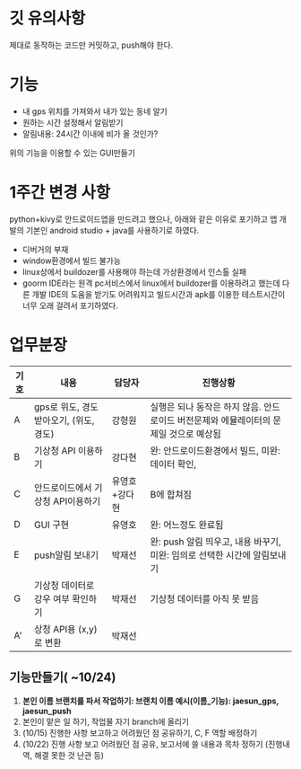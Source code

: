 # 깃 유의사항

제대로 동작하는 코드만 커밋하고, push해야 한다.

# 기능

* 내 gps 위치를 가져와서 내가 있는 동네 알기
* 원하는 시간 설정해서 알림받기
* 알림내용: 24시간 이내에 비가 올 것인가?

위의 기능을 이용할 수 있는 GUI만들기 

# 1주간 변경 사항

python+kivy로 안드로이드앱을 만드려고 했으나, 아래와 같은 이유로 포기하고 앱 개발의 기본인 android studio + java를 사용하기로 하였다. 

* 디버거의 부재
* window환경에서 빌드 불가능
* linux상에서 buildozer를 사용해야 하는데 가상환경에서 인스톨 실패
* goorm IDE라는 원격 pc서비스에서 linux에서 buildozer를 이용하려고 했는데 다른 개발 IDE의 도움을 받기도 어려워지고 빌드시간과 apk를 이용한 테스트시간이 너무 오래 걸려서 포기하였다.



# 업무분장

| 기호 | 내용                                    | 담당자        | 진행상황                                                     |
| ---- | --------------------------------------- | ------------- | ------------------------------------------------------------ |
| A    | gps로 위도, 경도 받아오기, (위도, 경도) | 강형원        | 실행은 되나 동작은 하지 않음. 안드로이드 버전문제와 에뮬레이터의 문제일 것으로 예상됨 |
| B    | 기상청 API 이용하기                     | 강다현        | 완: 안드로이드환경에서 빌드, 미완: 데이터 확인,              |
| C    | 안드로이드에서 기상청 API이용하기       | 유영호+강다현 | B에 합쳐짐                                                   |
| D    | GUI 구현                                | 유영호        | 완: 어느정도 완료됨                                          |
| E    | push알림 보내기                         | 박재선        | 완: push 알림 띄우고, 내용 바꾸기, 미완: 임의로 선택한 시간에 알림보내기 |
| G    | 기상청 데이터로 강우 여부 확인하기      | 박재선        | 기상청 데이터를 아직 못 받음                                 |
| A'   | 상청 API용 (x,y)로 변환                 | 박재선        |                                                              |



## 기능만들기( ~10/24)

1. **본인 이름 브랜치를 파서 작업하기: 브랜치 이름 예시(이름_기능): jaesun_gps, jaesun_push**
2. 본인이 맡은 일 하기, 작업물 자기 branch에 올리기
3. (10/15) 진행한 사항 보고하고 어려웠던 점 공유하기,  C, F 역할 배정하기
4. (10/22) 진행 사항 보고 어려웠던 점 공유, 보고서에 쓸 내용과 목차 정하기 (진행내역, 해결 못한 것 난관 등)